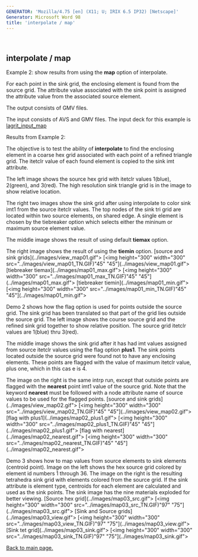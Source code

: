 ```yaml
---
GENERATOR: 'Mozilla/4.75 [en] (X11; U; IRIX 6.5 IP32) [Netscape]'
Generator: Microsoft Word 98
title: 'interpolate / map'
---
```


 

interpolate / map
-----------------


Example 2: show results from using the **map** option of interpolate.


 For each point in the sink grid, the enclosing element is found from
 the source grid. The attribute value associated with the sink point is
 assigned the attribute value from the associated source element.

 The output consists of GMV files.

 The input consists of AVS and GMV files. The input deck for this
 example is [lagrit\_input\_map](lagrit_input_map)


Results from Example 2:


 The objective is to test the ability of **interpolate** to find the
 enclosing element in a coarse hex grid associated with each point of a
 refined triangle grid. The itetclr value of each found element is
 copied to the sink imt attribute.

 The left image shows the source hex grid with itetclr values 1(blue),
 2(green), and 3(red). The high resolution sink triangle grid is in the
 image to show relative location.

 The right two images show the sink grid after using interpolate to
 color sink imt1 from the source itetclr values. The top nodes of the
 sink tri grid are located within two source elements, on shared edge.
 A single element is chosen by the tiebreaker option which selects
 either the mininum or maximum source element value.

 The middle image shows the result of using default **tiemax** option.

 The right image shows the result of using the **tiemin** option.
[source and sink grids](../images/view_map01.gif">
[<img height="300" width="300" src="../images/view_map01_TN.GIF)"45"
"45"](../images/view_map01.gif">
[tiebreaker tiemax](../images/map01_max.gif">
[<img height="300" width="300" src="../images/map01_max_TN.GIF)"45"
"45"](../images/map01_max.gif">
[tiebreaker tiemin](../images/map01_min.gif">
[<img height="300" width="300" src="../images/map01_min_TN.GIF)"45"
"45"](../images/map01_min.gif">

 Demo 2 shows how the flag option is used for points outside the source
 grid. The sink grid has been translated so that part of the grid lies
 outside the source grid. The left image shows the course source grid
 and the refined sink grid together to show relative position. The
 source grid itetclr values are 1(blue) thru 3(red).

 The middle image shows the sink grid after it has had imt values
 assigned from source itetclr values using the flag option **plus1**.
 The sink points located outside the source grid were found not to have
 any enclosing elements. These points are flagged with the value of
 maximum itetclr value, plus one, which in this cas e is 4.

 The image on the right is the same intrp run, except that outside
 points are flagged with the **nearest** point imt1 value of the source
 grid. Note that the keyword **nearest** must be followed with a node
 attribute name of source values to be used for the flagged points.
[source and sink grids](../images/view_map02.gif">
[<img height="300" width="300" src="../images/view_map02_TN.GIF)"45"
"45"](../images/view_map02.gif">
[flag with plus1](../images/map02_plus1.gif">
[<img height="300" width="300" src="../images/map02_plus1_TN.GIF)"45"
"45"](../images/map02_plus1.gif">
[flag with nearest](../images/map02_nearest.gif">
[<img height="300" width="300" src="../images/map02_nearest_TN.GIF)"45"
"45"](../images/map02_nearest.gif">

 Demo 3 shows how to map values from source elements to sink elements
 (centroid point). Image on the left shows the hex source grid colored
 by element id numbers 1 through 36. The image on the right is the
 resulting tetrahedra sink grid with elements colored from the source
 grid. If the sink attribute is element type, centroids for each
 element are calculated and used as the sink points. The sink image has
 the nine materials exploded for better viewing.
[Source hex grid](../images/map03_src.gif">
[<img height="300" width="300" src="../images/map03_src_TN.GIF)"97"
"75"](../images/map03_src.gif">
[Sink and Source grids](../images/map03_view.gif">
[<img height="300" width="300" src="../images/map03_view_TN.GIF)"97"
"75"](../images/map03_view.gif">
[Sink tet grid](../images/map03_sink.gif">
[<img height="300" width="300" src="../images/map03_sink_TN.GIF)"97"
"75"](../images/map03_sink.gif">



[Back to main page.](commands/main_interpolate.md#DEMOS)

